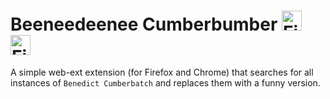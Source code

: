 # Beeneedeenee Cumberbumber <a href="https://addons.mozilla.org/en-US/firefox/addon/beeneedeenee-cumberbumber/"><img src="https://de.appimob.com/wp-content/uploads/2021/01/firefox-logo.png" alt="Firefox" width="32"/></a> <a href="https://chrome.google.com/webstore/detail/beeneedeenee-cumberbumber/apndnmkmgbbfaibjmgapjhlbndfpgbcj"><img src="https://ssl.gstatic.com/chrome/webstore/images/chrome_logo_96.png" alt="Firefox" width="32"/></a>

A simple web-ext extension (for Firefox and Chrome) that searches for all instances of `Benedict Cumberbatch` and replaces them with a funny version.
